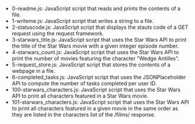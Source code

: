 - 0-readme.js: JavaScript script that reads and prints the contents of a file.
- 1-writeme.js: JavaScript script that writes a string to a file.
- 2-statuscode.js: JavaScript script that displays the stauts code of a GET request using the request framework.
- 3-starwars_title.js: JavaScript script that uses the Star Wars API to print the title of the Star Wars movie with a given integer episode number.
- 4-starwars_count.js: JavaScript script that uses the Star Wars API to print the number of movies featuring the character "Wedge Antilles".
- 5-request_store.js: JavaScript script that stores the contents of a webpage in a file.
- 6-completed_tasks.js: JavaScript script that uses the JSONPlaceholder API to compute the number of tasks completed per user ID.
- 100-starwars_characters.js: JavaScript script that uses the Star Wars API to print all characters featured in a Star Wars movie.
- 101-starwars_characters.js: JavaScript script that uses the Star Wars API to print all characters featured in a given movie in the same order as they are listed in the characters list of the /films/ response.